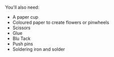 You'll also need:

- A paper cup
- Coloured paper to create flowers or pinwheels
- Scissors
- Glue
- Blu Tack
- Push pins
- Soldering iron and solder
